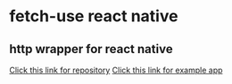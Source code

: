 # fetch-use react native

## http wrapper for react native

[Click this link for repository](https://www.google.com)
[Click this link for example app](https://www.google.com)

